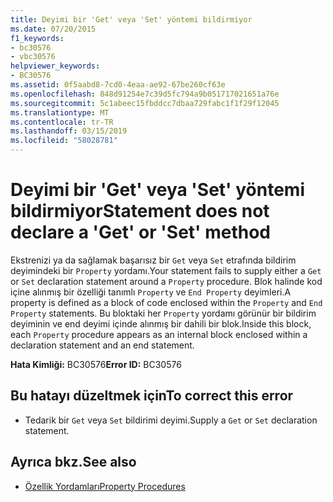 ```yaml
---
title: Deyimi bir 'Get' veya 'Set' yöntemi bildirmiyor
ms.date: 07/20/2015
f1_keywords:
- bc30576
- vbc30576
helpviewer_keywords:
- BC30576
ms.assetid: 0f5aabd8-7cd0-4eaa-ae92-67be260cf63e
ms.openlocfilehash: 848d91254e7c39d5fc794a9b051717021651a76e
ms.sourcegitcommit: 5c1abeec15fbddcc7dbaa729fabc1f1f29f12045
ms.translationtype: MT
ms.contentlocale: tr-TR
ms.lasthandoff: 03/15/2019
ms.locfileid: "58028781"
---
```

# <a name="statement-does-not-declare-a-get-or-set-method"></a><span data-ttu-id="1e76a-102">Deyimi bir 'Get' veya 'Set' yöntemi bildirmiyor</span><span class="sxs-lookup"><span data-stu-id="1e76a-102">Statement does not declare a 'Get' or 'Set' method</span></span>
<span data-ttu-id="1e76a-103">Ekstrenizi ya da sağlamak başarısız bir `Get` veya `Set` etrafında bildirim deyimindeki bir `Property` yordamı.</span><span class="sxs-lookup"><span data-stu-id="1e76a-103">Your statement fails to supply either a `Get` or `Set` declaration statement around a `Property` procedure.</span></span> <span data-ttu-id="1e76a-104">Blok halinde kod içine alınmış bir özelliği tanımlı `Property` ve `End Property` deyimleri.</span><span class="sxs-lookup"><span data-stu-id="1e76a-104">A property is defined as a block of code enclosed within the `Property` and `End Property` statements.</span></span> <span data-ttu-id="1e76a-105">Bu bloktaki her `Property` yordamı görünür bir bildirim deyiminin ve end deyimi içinde alınmış bir dahili bir blok.</span><span class="sxs-lookup"><span data-stu-id="1e76a-105">Inside this block, each `Property` procedure appears as an internal block enclosed within a declaration statement and an end statement.</span></span>  
  
 <span data-ttu-id="1e76a-106">**Hata Kimliği:** BC30576</span><span class="sxs-lookup"><span data-stu-id="1e76a-106">**Error ID:** BC30576</span></span>  
  
## <a name="to-correct-this-error"></a><span data-ttu-id="1e76a-107">Bu hatayı düzeltmek için</span><span class="sxs-lookup"><span data-stu-id="1e76a-107">To correct this error</span></span>  
  
-   <span data-ttu-id="1e76a-108">Tedarik bir `Get` veya `Set` bildirimi deyimi.</span><span class="sxs-lookup"><span data-stu-id="1e76a-108">Supply a `Get` or `Set` declaration statement.</span></span>  
  
## <a name="see-also"></a><span data-ttu-id="1e76a-109">Ayrıca bkz.</span><span class="sxs-lookup"><span data-stu-id="1e76a-109">See also</span></span>

- [<span data-ttu-id="1e76a-110">Özellik Yordamları</span><span class="sxs-lookup"><span data-stu-id="1e76a-110">Property Procedures</span></span>](../../visual-basic/programming-guide/language-features/procedures/property-procedures.md)
